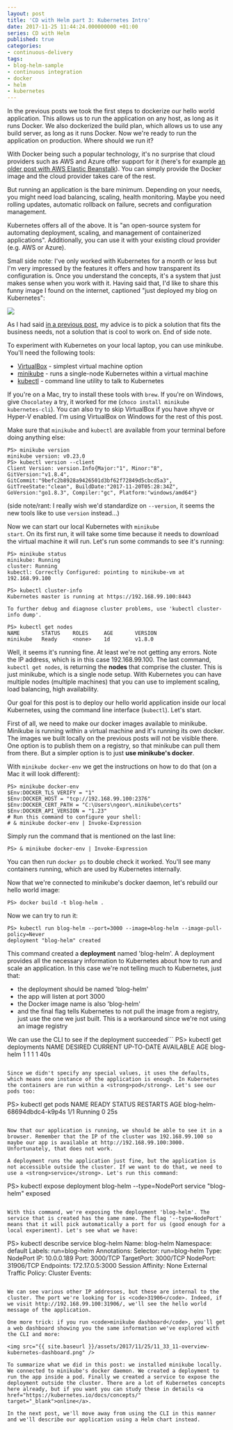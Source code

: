 ```yaml
---
layout: post
title: 'CD with Helm part 3: Kubernetes Intro'
date: 2017-11-25 11:44:24.000000000 +01:00
series: CD with Helm
published: true
categories:
- continuous-delivery
tags:
- blog-helm-sample
- continuous integration
- docker
- helm
- kubernetes
---
```


In the previous posts we took the first steps to dockerize our hello world application. This allows us to run the application on any host, as long as it runs Docker. We also dockerized the build plan, which allows us to use any build server, as long as it runs Docker. Now we're ready to run the application on production. Where should we run it?

<!--more-->

With Docker being such a popular technology, it's no surprise that cloud providers such as AWS and Azure offer support for it (here's for example <a href="{{ site.baseurl }}/2017/05/09/how-to-deploy-a-smashing-dashboard-to-aws-elastic-beanstalk-with-docker.html">an older post with AWS Elastic Beanstalk</a>). You can simply provide the Docker image and the cloud provider takes care of the rest.

But running an application is the bare minimum. Depending on your needs, you might need load balancing, scaling, health monitoring. Maybe you need rolling updates, automatic rollback on failure, secrets and configuration management.

Kubernetes offers all of the above. It is "an open-source system for automating deployment, scaling, and management of containerized applications". Additionally, you can use it with your existing cloud provider (e.g. AWS or Azure).

Small side note: I've only worked with Kubernetes for a month or less but I'm very impressed by the features it offers and how transparent its configuration is. Once you understand the concepts, it's a system that just makes sense when you work with it. Having said that, I'd like to share this funny image I found on the internet, captioned "just deployed my blog on Kubernetes":

<img src="{{ site.baseurl }}/assets/2017/blog-kubernetes.jpg" />

As I had said <a href="{{ site.baseurl }}/2017/04/29/keeping-it-simple-with-microservices-communication.html">in a previous post</a>, my advice is to pick a solution that fits the business needs, not a solution that is cool to work on. End of side note.

To experiment with Kubernetes on your local laptop, you can use minikube. You'll need the following tools:
<ul>
<li><a href="https://www.virtualbox.org/wiki/Downloads" target="_blank">VirtualBox</a> - simplest virtual machine option</li>
<li><a href="https://kubernetes.io/docs/tasks/tools/install-minikube/" target="_blank">minikube</a> - runs a single-node Kubernetes within a virtual machine</li>
<li><a href="https://kubernetes.io/docs/tasks/tools/install-kubectl/" target="_blank">kubectl</a> - command line utility to talk to Kubernetes</li>
</ul>

If you're on a Mac, try to install these tools with <code>brew</code>. If you're on Windows, give <code>Chocolatey</code> a try, it worked for me (<code>choco install minikube kubernetes-cli</code>). You can also try to skip VirtualBox if you have xhyve or Hyper-V enabled. I'm using VirtualBox on Windows for the rest of this post.

Make sure that <code>minikube</code> and <code>kubectl</code> are available from your terminal before doing anything else:

```
PS> minikube version
minikube version: v0.23.0
PS> kubectl version --client
Client Version: version.Info{Major:"1", Minor:"8", GitVersion:"v1.8.4", GitCommit:"9befc2b8928a9426501d3bf62f72849d5cbcd5a3", GitTreeState:"clean", BuildDate:"2017-11-20T05:28:34Z", GoVersion:"go1.8.3", Compiler:"gc", Platform:"windows/amd64"}
```

(side note/rant: I really wish we'd standardize on <code>--version</code>, it seems the new tools like to use <code>version</code> instead...)

Now we can start our local Kubernetes with <code>minikube start</code>. On its first run, it will take some time because it needs to download the virtual machine it will run. Let's run some commands to see it's running:

```
PS> minikube status
minikube: Running
cluster: Running
kubectl: Correctly Configured: pointing to minikube-vm at 192.168.99.100

PS> kubectl cluster-info
Kubernetes master is running at https://192.168.99.100:8443

To further debug and diagnose cluster problems, use 'kubectl cluster-info dump'.

PS> kubectl get nodes
NAME       STATUS    ROLES     AGE       VERSION
minikube   Ready     <none>    1d        v1.8.0
```

Well, it seems it's running fine. At least we're not getting any errors. Note the IP address, which is in this case 192.168.99.100. The last command, <code>kubectl get nodes</code>, is returning the <strong>nodes</strong> that comprise the cluster. This is just minikube, which is a single node setup. With Kubernetes you can have multiple nodes (multiple machines) that you can use to implement scaling, load balancing, high availability.

Our goal for this post is to deploy our hello world application inside our local Kubernetes, using the command line interface (<code>kubectl</code>). Let's start.

First of all, we need to make our docker images available to minikube. Minikube is running within a virtual machine and it's running its own docker. The images we built locally on the previous posts will not be visible there. One option is to publish them on a registry, so that minikube can pull them from there. But a simpler option is to just <strong>use minikube's docker</strong>.

With <code>minikube docker-env</code> we get the instructions on how to do that (on a Mac it will look different):

```
PS> minikube docker-env
$Env:DOCKER_TLS_VERIFY = "1"
$Env:DOCKER_HOST = "tcp://192.168.99.100:2376"
$Env:DOCKER_CERT_PATH = "C:\Users\ngeor\.minikube\certs"
$Env:DOCKER_API_VERSION = "1.23"
# Run this command to configure your shell:
# & minikube docker-env | Invoke-Expression
```

Simply run the command that is mentioned on the last line:

```
PS> & minikube docker-env | Invoke-Expression
```

You can then run <code>docker ps</code> to double check it worked. You'll see many containers running, which are used by Kubernetes internally.

Now that we're connected to minikube's docker daemon, let's rebuild our hello world image:

```
PS> docker build -t blog-helm .
```

Now we can try to run it:

```
PS> kubectl run blog-helm --port=3000 --image=blog-helm --image-pull-policy=Never
deployment "blog-helm" created
```

This command created a <strong>deployment</strong> named 'blog-helm'. A deployment provides all the necessary information to Kubernetes about how to run and scale an application. In this case we're not telling much to Kubernetes, just that:
<ul>
<li>the deployment should be named 'blog-helm'</li>
<li>the app will listen at port 3000</li>
<li>the Docker image name is also 'blog-helm'</li>
<li>and the final flag tells Kubernetes to not pull the image from a registry, just use the one we just built. This is a workaround since we're not using an image registry</li>
</ul>

We can use the CLI to see if the deployment succeeded```
PS> kubectl get deployments
NAME        DESIRED   CURRENT   UP-TO-DATE   AVAILABLE   AGE
blog-helm   1         1         1            1           40s
```

Since we didn't specify any special values, it uses the defaults, which means one instance of the application is enough. In Kubernetes the containers are run within a <strong>pod</strong>. Let's see our pods too:

```
PS> kubectl get pods
NAME                         READY     STATUS    RESTARTS   AGE
blog-helm-68694dbdc4-k9p4s   1/1       Running   0          25s
```

Now that our application is running, we should be able to see it in a browser. Remember that the IP of the cluster was 192.168.99.100 so maybe our app is available at http://192.168.99.100:3000. Unfortunately, that does not work.

A deployment runs the application just fine, but the application is not accessible outside the cluster. If we want to do that, we need to use a <strong>service</strong>. Let's run this command:

```
PS> kubectl expose deployment blog-helm --type=NodePort
service "blog-helm" exposed
```

With this command, we're exposing the deployment 'blog-helm'. The service that is created has the same name. The flag '--type=NodePort' means that it will pick automatically a port for us (good enough for a local experiment). Let's see what we have:

```
PS> kubectl describe service blog-helm
Name:                     blog-helm
Namespace:                default
Labels:                   run=blog-helm
Annotations:              <none>
Selector:                 run=blog-helm
Type:                     NodePort
IP:                       10.0.0.189
Port:                     <unset>  3000/TCP
TargetPort:               3000/TCP
NodePort:                 <unset>  31906/TCP
Endpoints:                172.17.0.5:3000
Session Affinity:         None
External Traffic Policy:  Cluster
Events:                   <none>
```

We can see various other IP addresses, but these are internal to the cluster. The port we're looking for is <code>31906</code>. Indeed, if we visit http://192.168.99.100:31906/, we'll see the hello world message of the application.

One more trick: if you run <code>minikube dashboard</code>, you'll get a web dashboard showing you the same information we've explored with the CLI and more:

<img src="{{ site.baseurl }}/assets/2017/11/25/11_33_11-overview-kubernetes-dashboard.png" />

To summarize what we did in this post: we installed minikube locally. We connected to minikube's docker daemon. We created a deployment to run the app inside a pod. Finally we created a service to expose the deployment outside the cluster. There are a lot of Kubernetes concepts here already, but if you want you can study these in details <a href="https://kubernetes.io/docs/concepts/" target="_blank">online</a>.

In the next post, we'll move away from using the CLI in this manner and we'll describe our application using a Helm chart instead.
